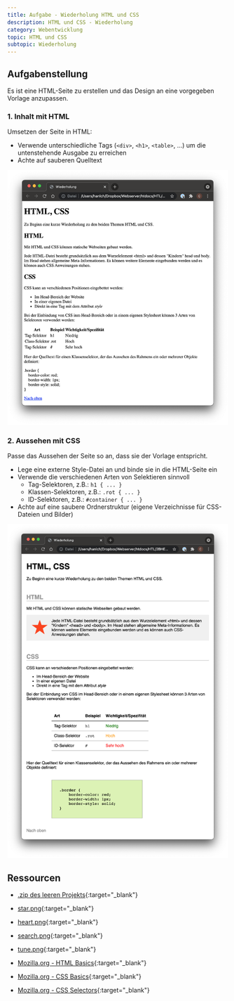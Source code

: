 ```yaml
---
title: Aufgabe - Wiederholung HTML und CSS
description: HTML und CSS - Wiederholung
category: Webentwicklung
topic: HTML und CSS
subtopic: Wiederholung
---
```


## Aufgabenstellung

Es ist eine HTML-Seite zu erstellen und das Design an eine vorgegeben Vorlage anzupassen.

### 1. Inhalt mit HTML

Umsetzen der Seite in HTML:
* Verwende unterschiedliche Tags (`<div>`, `<h1>`, `<table>`, ...) um die untenstehende Ausgabe zu erreichen
* Achte auf sauberen Quelltext

![HTML-Seite](./img/recap_html.png)


### 2. Aussehen mit CSS

Passe das Aussehen der Seite so an, dass sie der Vorlage entspricht.

* Lege eine externe Style-Datei an und binde sie in die HTML-Seite ein
* Verwende die verschiedenen Arten von Selektieren sinnvoll
  - Tag-Selektoren, z.B.: `h1 { ... }`
  - Klassen-Selektoren, z.B.: `.rot { ... }`
  - ID-Selektoren, z.B.: `#container { ... }`
* Achte auf eine saubere Ordnerstruktur (eigene Verzeichnisse für CSS-Dateien und Bilder)


![CSS-Seite](./img/recap_css.png)

## Ressourcen

* [.zip des leeren Projekts](./assets/recap_html_empty.zip){:target="_blank"}
* [star.png](./assets/star.png){:target="_blank"}
* [heart.png](./assets/heart.png){:target="_blank"}
* [search.png](./assets/search.png){:target="_blank"}
* [tune.png](./assets/tune.png){:target="_blank"}

* [Mozilla.org - HTML Basics](https://developer.mozilla.org/en-US/docs/Learn/Getting_started_with_the_web/HTML_basics){:target="_blank"}
* [Mozilla.org - CSS Basics](https://developer.mozilla.org/en-US/docs/Learn/Getting_started_with_the_web/CSS_basics){:target="_blank"}
* [Mozilla.org  - CSS Selectors](https://developer.mozilla.org/de/docs/Web/CSS/CSS_Selectors){:target="_blank"}